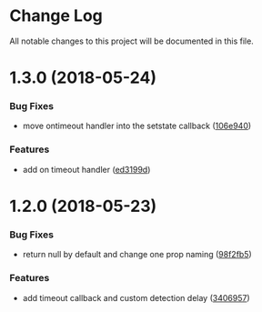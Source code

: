 # Change Log

All notable changes to this project will be documented in this file.

<a name="1.3.0"></a>
# 1.3.0 (2018-05-24)


### Bug Fixes

* move ontimeout handler into the setstate callback ([106e940](https://github.com/SUI-Components/sui-components/commit/106e940))


### Features

* add on timeout handler ([ed3199d](https://github.com/SUI-Components/sui-components/commit/ed3199d))



<a name="1.2.0"></a>
# 1.2.0 (2018-05-23)


### Bug Fixes

* return null by default and change one prop naming ([98f2fb5](https://github.com/SUI-Components/sui-components/commit/98f2fb5))


### Features

* add timeout callback and custom detection delay ([3406957](https://github.com/SUI-Components/sui-components/commit/3406957))



